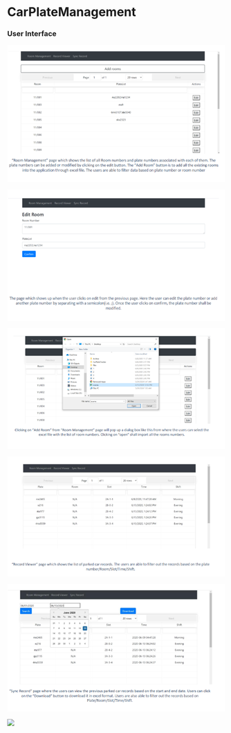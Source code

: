# CarPlateManagement
### User Interface

![](images/pc1.PNG)

![](images/pc2.PNG)

![](images/pc3.PNG)

![](images/pc4.PNG)

![](images/pc5.PNG)

![](images/pc6.PNG)
